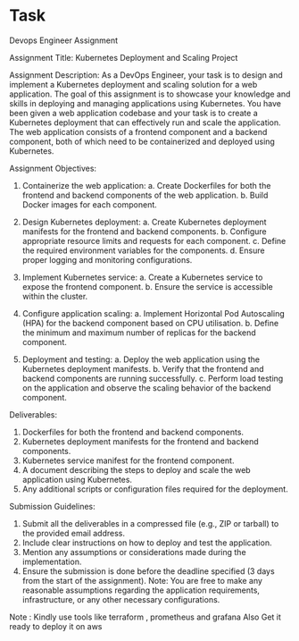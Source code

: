 # Task

Devops Engineer Assignment

Assignment Title: Kubernetes Deployment and Scaling Project

Assignment Description:
As a DevOps Engineer, your task is to design and implement a Kubernetes deployment and scaling
solution for a web application. The goal of this assignment is to showcase your knowledge and skills
in deploying and managing applications using Kubernetes.
You have been given a web application codebase and your task is to create a Kubernetes deployment
that can effectively run and scale the application. The web application consists of a frontend
component and a backend component, both of which need to be containerized and deployed using
Kubernetes.

Assignment Objectives:
1. Containerize the web application:
a. Create Dockerfiles for both the frontend and backend components of the web application.
b. Build Docker images for each component.

2. Design Kubernetes deployment:
a. Create Kubernetes deployment manifests for the frontend and backend components.
b. Configure appropriate resource limits and requests for each component.
c. Define the required environment variables for the components.
d. Ensure proper logging and monitoring configurations.

3. Implement Kubernetes service:
a. Create a Kubernetes service to expose the frontend component.
b. Ensure the service is accessible within the cluster.

4. Configure application scaling:
a. Implement Horizontal Pod Autoscaling (HPA) for the backend component based on CPU
utilisation.
b. Define the minimum and maximum number of replicas for the backend component.

5. Deployment and testing:
a. Deploy the web application using the Kubernetes deployment manifests.
b. Verify that the frontend and backend components are running successfully.
c. Perform load testing on the application and observe the scaling behavior of the backend
component.

Deliverables:
1. Dockerfiles for both the frontend and backend components.
2. Kubernetes deployment manifests for the frontend and backend components.
3. Kubernetes service manifest for the frontend component.
4. A document describing the steps to deploy and scale the web application using Kubernetes.
5. Any additional scripts or configuration files required for the deployment.

Submission Guidelines:
1. Submit all the deliverables in a compressed file (e.g., ZIP or tarball) to the provided email address.
2. Include clear instructions on how to deploy and test the application.
3. Mention any assumptions or considerations made during the implementation.
4. Ensure the submission is done before the deadline specified (3 days from the start of the
assignment).
Note: You are free to make any reasonable assumptions regarding the application requirements,
infrastructure, or any other necessary configurations.

Note :
Kindly use tools like terraform , prometheus and grafana
Also Get it ready to deploy it on aws
